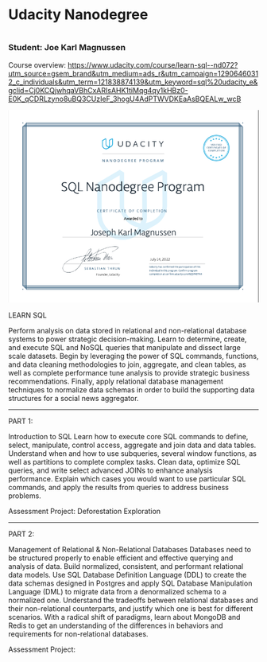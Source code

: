 <h1>Udacity Nanodegree<h1/>
<h3>Student: Joe Karl Magnussen</h3>

Course overview:
https://www.udacity.com/course/learn-sql--nd072?utm_source=gsem_brand&utm_medium=ads_r&utm_campaign=12906460312_c_individuals&utm_term=121838874139&utm_keyword=sql%20udacity_e&gclid=Cj0KCQjwhqaVBhCxARIsAHK1tiMqg4qy1kHBz0-E0K_qCDRLzyno8uBQ3CUzIeF_3hogU4AdPTWVDKEaAsBQEALw_wcB

<img src="Nanodegree_Certificate.png" alt="Nanodegree Certificate">

LEARN SQL

Perform analysis on data stored in relational and non-relational database systems to power strategic decision-making. Learn to determine, create, and execute SQL and NoSQL queries that manipulate and dissect large scale datasets. Begin by leveraging the power of SQL commands, functions, and data cleaning methodologies to join, aggregate, and clean tables, as well as complete performance tune analysis to provide strategic business recommendations. Finally, apply relational database management techniques to normalize data schemas in order to build the supporting data structures for a social news aggregator.

---

PART 1:

Introduction to SQL
Learn how to execute core SQL commands to define, select, manipulate, control access, aggregate and join data and data tables. Understand when and how to use subqueries, several window functions, as well as partitions to complete complex tasks. Clean data, optimize SQL queries, and write select advanced JOINs to enhance analysis performance. Explain which cases you would want to use particular SQL commands, and apply the results from queries to address business problems.

Assessment Project: Deforestation Exploration

---

PART 2:

Management of Relational & Non-Relational Databases
Databases need to be structured properly to enable efficient and effective querying and analysis of data. Build normalized, consistent, and performant relational data models. Use SQL Database Definition Language (DDL) to create the data schemas designed in Postgres and apply SQL Database Manipulation Language (DML) to migrate data from a denormalized schema to a normalized one. Understand the tradeoffs between relational databases and their non-relational counterparts, and justify which one is best for different scenarios. With a radical shift of paradigms, learn about MongoDB and Redis to get an understanding of the differences in behaviors and requirements for non-relational databases.

Assessment Project:
